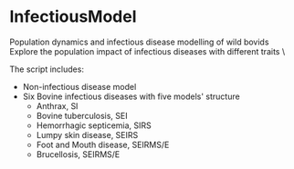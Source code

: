 # InfectiousModel
 Population dynamics and infectious disease modelling of wild bovids  \
 Explore the population impact of infectious diseases with different traits  \
 
 The script includes:
 * Non-infectious disease model
 * Six Bovine infectious diseases with five models' structure 
   + Anthrax, SI
   + Bovine tuberculosis, SEI
   + Hemorrhagic septicemia, SIRS
   + Lumpy skin disease, SEIRS
   + Foot and Mouth disease, SEIRMS/E
   + Brucellosis, SEIRMS/E
